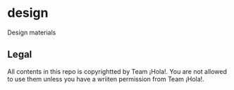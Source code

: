 # design
Design materials

## Legal

All contents in this repo is copyrightted by Team ¡Hola!. You are not allowed to use them unless you have a wriiten permission from Team ¡Hola!.
